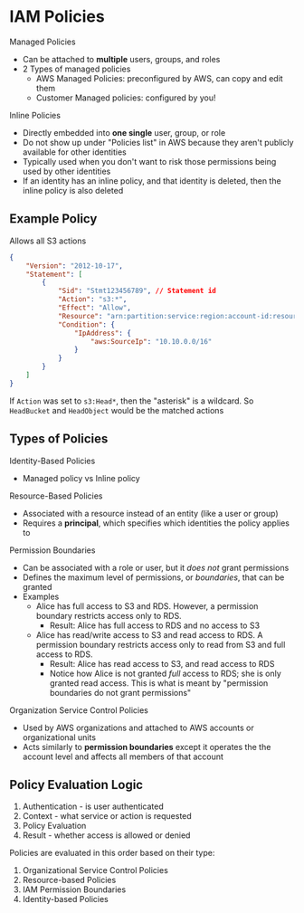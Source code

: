 # IAM Policies

Managed Policies
- Can be attached to **multiple** users, groups, and roles
- 2 Types of managed policies
	- AWS Managed Policies: preconfigured by AWS, can copy and edit them
	- Customer Managed policies: configured by you!

Inline Policies
- Directly embedded into **one single** user, group, or role
- Do not show up under "Policies list" in AWS because they aren't publicly available for other identities
- Typically used when you don't want to risk those permissions being used by other identities
- If an identity has an inline policy, and that identity is deleted, then the inline policy is also deleted

## Example Policy

Allows all S3 actions

```json
{
	"Version": "2012-10-17",
	"Statement": [
		{
			"Sid": "Stmt123456789", // Statement id
			"Action": "s3:*",
			"Effect": "Allow",
			"Resource": "arn:partition:service:region:account-id:resource",
			"Condition": {
				"IpAddress": {
					"aws:SourceIp": "10.10.0.0/16"
				}
			}
		}
	]
}
```

If `Action` was set to `s3:Head*`, then the "asterisk" is a wildcard. So `HeadBucket` and `HeadObject` would be the matched actions

## Types of Policies

Identity-Based Policies
- Managed policy vs Inline policy

Resource-Based Policies
- Associated with a resource instead of an entity (like a user or group)
- Requires a **principal**, which specifies which identities the policy applies to

Permission Boundaries
- Can be associated with a role or user, but it _does not_ grant permissions
- Defines the maximum level of permissions, or _boundaries_, that can be granted
- Examples
	- Alice has full access to S3 and RDS. However, a permission boundary restricts access only to RDS.
		- Result: Alice has full access to RDS and no access to S3
	- Alice has read/write access to S3 and read access to RDS. A permission boundary restricts access only to read from S3 and full access to RDS.
		- Result: Alice has read access to S3, and read access to RDS
		- Notice how Alice is not granted _full_ access to RDS; she is only granted read access. This is what is meant by "permission boundaries do not grant permissions"

Organization Service Control Policies
- Used by AWS organizations and attached to AWS accounts or organizational units
- Acts similarly to **permission boundaries** except it operates the the account level and affects all members of that account

## Policy Evaluation Logic
1. Authentication - is user authenticated
2. Context - what service or action is requested
3. Policy Evaluation
4. Result - whether access is allowed or denied

Policies are evaluated in this order based on their type:
1. Organizational Service Control Policies
2. Resource-based Policies
3. IAM Permission Boundaries
4. Identity-based Policies
